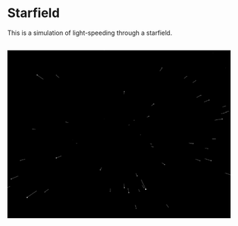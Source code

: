 # Starfield
This is a simulation of light-speeding through a starfield.

<br>
<img src="data/example.gif">
